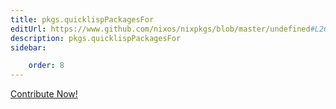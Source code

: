 ```yaml
---
title: pkgs.quicklispPackagesFor
editUrl: https://www.github.com/nixos/nixpkgs/blob/master/undefined#L26136C26
description: pkgs.quicklispPackagesFor
sidebar:

    order: 8
---
```


<a href="https://www.github.com/nixos/nixpkgs/blob/master/undefined#L26136C26">Contribute Now!</a>




